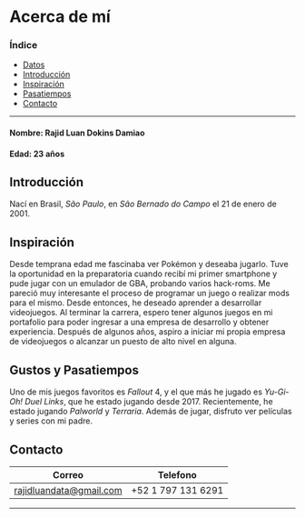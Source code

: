 # Acerca de mí
### Índice
- [Datos](#nombre-rajid-luan-dokins-damiao)
- [Introducción](#introducción)
- [Inspiración](#inspiración)
- [Pasatiempos](#gustos-y-pasatiempos)
- [Contacto](#contacto)
 
---
#### **Nombre:** Rajid Luan Dokins Damiao
#### **Edad:** 23 años
 
## Introducción
 Nací en Brasil, _São Paulo_, en _São Bernado do Campo_ el 21 de enero de 2001. 
 
 ## Inspiración
 Desde temprana edad me fascinaba ver Pokémon y deseaba jugarlo. Tuve la oportunidad en la preparatoria cuando recibí mi primer smartphone y pude jugar con un emulador de GBA, probando varios hack-roms. Me pareció muy interesante el proceso de programar un juego o realizar mods para el mismo. Desde entonces, he deseado aprender a desarrollar videojuegos. Al terminar la carrera, espero tener algunos juegos en mi portafolio para poder ingresar a una empresa de desarrollo y obtener experiencia. Después de algunos años, aspiro a iniciar mi propia empresa de videojuegos o alcanzar un puesto de alto nivel en alguna.
 
 ## Gustos y Pasatiempos
 Uno de mis juegos favoritos es _Fallout_ 4, y el que más he jugado es _Yu-Gi-Oh! Duel Links_, que he estado jugando desde 2017. Recientemente, he estado jugando _Palworld_ y _Terraria_. Además de jugar, disfruto ver películas y series con mi padre.
 
 ## Contacto
 |Correo|Telefono|
 |-|-|
 |rajidluandata@gmail.com|+52 1 797 131 6291|
---
